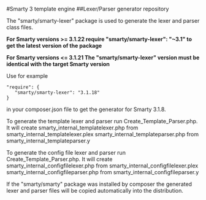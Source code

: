 #Smarty 3 template engine
##Lexer/Parser generator repository

The "smarty/smarty-lexer" package is used to generate the lexer and parser class files.


**For Smarty versions >= 3.1.22 require "smarty/smarty-lexer": "~3.1" to get the latest version of the package**


**For Smarty versions <= 3.1.21 The "smarty/smarty-lexer" version must be identical with the target Smarty version**

Use for example 

	"require": {
	   "smarty/smarty-lexer": "3.1.18"
	}

in your composer.json file to get the generator for Smarty 3.1.8.



To generate the template lexer and parser run Create_Template_Parser.php.
It will create
   smarty_internal_templatelexer.php from smarty_internal_templatelexer.plex
   smarty_internal_templateparser.php from smarty_internal_templateparser.y

To generate the config file lexer and parser run Create_Template_Parser.php.
It will create
   smarty_internal_configfilelexer.php from smarty_internal_configfilelexer.plex
   smarty_internal_configfileparser.php from smarty_internal_configfileparser.y
   
If the "smarty/smarty" package was installed by composer the generated lexer and parser files will be copied
automatically into the distribution.
   